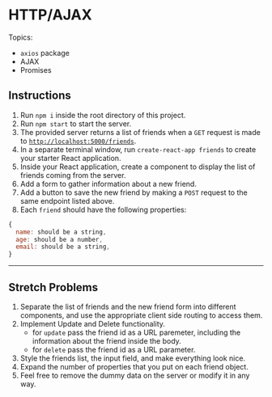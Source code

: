 # HTTP/AJAX

Topics:

* `axios` package
* AJAX
* Promises

## Instructions

1. Run `npm i` inside the root directory of this project.
2. Run `npm start` to start the server.
3. The provided server returns a list of friends when a `GET` request is made to [`http://localhost:5000/friends`](http://localhost:5000/friends).
4. In a separate terminal window, run `create-react-app friends` to create your starter React application.
5. Inside your React application, create a component to display the list of friends coming from the server.
6. Add a form to gather information about a new friend.
7. Add a button to save the new friend by making a `POST` request to the same endpoint listed above.
7. Each `friend` should have the following properties:

```js
{
  name: should be a string,
  age: should be a number,
  email: should be a string,
}
```

***

## Stretch Problems

1. Separate the list of friends and the new friend form into different components, and use the appropriate client side routing to access them.
2. Implement Update and Delete functionality.
    - for `update` pass the friend id as a URL paremeter, including the information about the friend inside the body.
    - for `delete` pass the friend id as a URL parameter.
3. Style the friends list, the input field, and make everything look nice.
4. Expand the number of properties that you put on each friend object.
5. Feel free to remove the dummy data on the server or modify it in any way.
